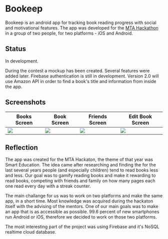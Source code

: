 # Bookeep 

Bookeep is an android app for tracking book reading progress with social and motivational features.
The app was developed for the [MTA Hackathon](http://mtahack.com) in a group of two people, for two platforms - iOS and Android.

## Status

In development.

During the contest a mockup has been created. Several features were added later. Firebase authentication is still in development. Version 2.0 will use Amazon API in order to find a book's title and information from inside the app.

## Screenshots

| Books Screen     |  Book Screen    |  Friends Screen     |   Edit Book Screen   |         
|--------------------|--------------------|---------------------|--------------------|
| ![](https://github.com/talkor/bookeep-android/blob/master/screenshots/screen3.jpg)  |  ![](https://github.com/talkor/bookeep-android/blob/master/screenshots/screen4.jpg) |  ![](https://github.com/talkor/bookeep-android/blob/master/screenshots/screen1.jpg)  |   ![](https://github.com/talkor/bookeep-android/blob/master/screenshots/screen2.jpg)

## Reflection

The app was created for the MTA Hackaton, the theme of that year was Smart Education. The idea came after researching and finding the for the last several years people (and especially children) tend to read books less and less. Our goal was to gamify reading books and make it rewarding to read books, competing with friends and family on how many pages each one read every day with a streak counter.

The main challange for us was to work on two platforms and make the same app, in a short time. Most knowledge was acquired during the hackaton itself with the advising of the mentors. One of our main goals was to make an app that is as accessible as possible. 99.6 percent of new smartphones run Android or iOS, therefore we decided to work on those two platforms.

The most interesting part of the project was using Firebase and it's NoSQL realtime cloud database. 
